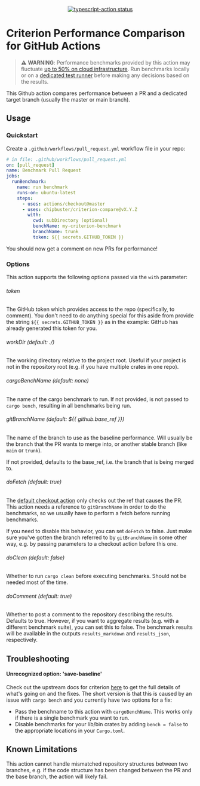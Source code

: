 <p align="center">
  <a href="https://github.com/actions/typescript-action/actions"><img alt="typescript-action status" src="https://github.com/actions/typescript-action/workflows/build-test/badge.svg"></a>
</p>

# Criterion Performance Comparison for GitHub Actions

> ⚠️ **WARNING**: Performance benchmarks provided by this action may fluctuate
> [up to 50% on cloud infrastructure](https://bheisler.github.io/post/benchmarking-in-the-cloud/).
> Run benchmarks locally or on a [dedicated test runner](https://docs.github.com/en/actions/hosting-your-own-runners/about-self-hosted-runners)
> before making any decisions based on the results.

This Github action compares performance between a PR and a dedicated target
branch (usually the master or main branch).

<!-- Insert example here -->

## Usage

### Quickstart

Create a `.github/workflows/pull_request.yml` workflow file in your repo:

```yaml
# in file: .github/workflows/pull_request.yml
on: [pull_request]
name: Benchmark Pull Request
jobs:
  runBenchmark:
    name: run benchmark
    runs-on: ubuntu-latest
    steps:
      - uses: actions/checkout@master
      - uses: chipbuster/criterion-compare@vX.Y.Z
        with:
          cwd: subDirectory (optional)
          benchName: my-criterion-benchmark
          branchName: trunk
          token: ${{ secrets.GITHUB_TOKEN }}
```

You should now get a comment on new PRs for performance!

### Options

This action supports the following options passed via the `with` parameter:

###### token

The GitHub token which provides access to the repo (specifically, to comment).
You don't need to do anything special for this aside from provide the string
`${{ secrets.GITHUB_TOKEN }}` as in the example: GitHub has already generated
this token for you.

###### workDir (default: ./)

The working directory relative to the project root. Useful if your project is
not in the repository root (e.g. if you have multiple crates in one repo).

###### cargoBenchName (default: none)

The name of the cargo benchmark to run. If not provided, is not passed to
`cargo bench`, resulting in all benchmarks being run.

###### gitBranchName (default: ${{ github.base_ref }})

The name of the branch to use as the baseline performance. Will usually be the
branch that the PR wants to merge into, or another stable branch (like `main` or
`trunk`).

If not provided, defaults to the base_ref, i.e. the branch that is being merged to.

###### doFetch (default: true)

The [default checkout action](https://github.com/actions/checkout) only checks
out the ref that causes the PR. This action needs a reference to `gitBranchName`
in order to do the benchmarks, so we usually have to perform a fetch before
running benchmarks.

If you need to disable this behavior, you can set `doFetch` to false. Just
make sure you've gotten the branch referred to by `gitBranchName` in some other
way, e.g. by passing parameters to a checkout action before this one.

###### doClean (default: false)

Whether to run `cargo clean` before executing benchmarks. Should not be needed
most of the time.

###### doComment (default: true)

Whether to post a comment to the repository describing the results. Defaults
to true. However, if you want to aggregate results (e.g. with a different
benchmark suite), you can set this to false. The benchmark results will be
available in the outputs `results_markdown` and `results_json`, respectively.

## Troubleshooting

#### Unrecognized option: 'save-baseline'

Check out the upstream docs for criterion [here](https://bheisler.github.io/criterion.rs/book/faq.html#cargo-bench-gives-unrecognized-option-errors-for-valid-command-line-options)
to get the full details of what's going on and the fixes. The short version is
that this is caused by an issue with `cargo bench` and you currently have two
options for a fix:

- Pass the benchname to this action with `cargoBenchName`. This works only if
  there is a single benchmark you want to run.
- Disable benchmarks for your lib/bin crates by adding `bench = false` to the
  appropriate locations in your `Cargo.toml`.

## Known Limitations

This action cannot handle mismatched repository structures between two branches,
e.g. if the code structure has been changed between the PR and the base branch,
the action will likely fail.
